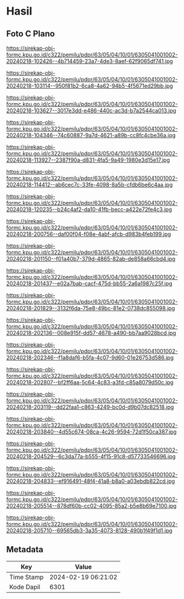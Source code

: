 # Hasil

## Foto C Plano

https://sirekap-obj-formc.kpu.go.id/c322/pemilu/pdpr/63/05/04/10/01/6305041001002-20240218-102426--4b714459-23a7-4de3-8aef-62f9065df741.jpg

https://sirekap-obj-formc.kpu.go.id/c322/pemilu/pdpr/63/05/04/10/01/6305041001002-20240218-103114--950f81b2-6ca8-4a62-94b5-4f5671ed29bb.jpg

https://sirekap-obj-formc.kpu.go.id/c322/pemilu/pdpr/63/05/04/10/01/6305041001002-20240218-103627--3017e3dd-e486-440c-ac3d-b7a2544ca013.jpg

https://sirekap-obj-formc.kpu.go.id/c322/pemilu/pdpr/63/05/04/10/01/6305041001002-20240218-104346--74c60887-9a7d-4621-a89b-cc8fc4cbe36a.jpg

https://sirekap-obj-formc.kpu.go.id/c322/pemilu/pdpr/63/05/04/10/01/6305041001002-20240218-113927--2387f90a-d831-4fa5-9a49-1980e3d15e17.jpg

https://sirekap-obj-formc.kpu.go.id/c322/pemilu/pdpr/63/05/04/10/01/6305041001002-20240218-114412--ab6cec7c-33fe-4098-8a5b-cfdb6be6c4aa.jpg

https://sirekap-obj-formc.kpu.go.id/c322/pemilu/pdpr/63/05/04/10/01/6305041001002-20240218-120235--b24c4af2-da10-41fb-becc-a422e72fe4c3.jpg

https://sirekap-obj-formc.kpu.go.id/c322/pemilu/pdpr/63/05/04/10/01/6305041001002-20240218-200756--daf00f04-f08e-4abf-afcb-d983b4feb199.jpg

https://sirekap-obj-formc.kpu.go.id/c322/pemilu/pdpr/63/05/04/10/01/6305041001002-20240218-201150--f01a40b7-379d-4865-82ab-de858a66cbd4.jpg

https://sirekap-obj-formc.kpu.go.id/c322/pemilu/pdpr/63/05/04/10/01/6305041001002-20240218-201437--e02a7bab-cacf-475d-bb55-2a6a1987c25f.jpg

https://sirekap-obj-formc.kpu.go.id/c322/pemilu/pdpr/63/05/04/10/01/6305041001002-20240218-201829--3132f6da-75e8-49bc-81e2-0738dc855098.jpg

https://sirekap-obj-formc.kpu.go.id/c322/pemilu/pdpr/63/05/04/10/01/6305041001002-20240218-202136--008e915f-dd57-4678-a490-bb7aa9028bcd.jpg

https://sirekap-obj-formc.kpu.go.id/c322/pemilu/pdpr/63/05/04/10/01/6305041001002-20240218-202346--f1a8daf6-b5fa-4c07-9d60-01e26753d586.jpg

https://sirekap-obj-formc.kpu.go.id/c322/pemilu/pdpr/63/05/04/10/01/6305041001002-20240218-202807--bf2ff6aa-5c64-4c83-a3fd-c85a8079d50c.jpg

https://sirekap-obj-formc.kpu.go.id/c322/pemilu/pdpr/63/05/04/10/01/6305041001002-20240218-203119--dd22faa1-c863-4249-bc0d-d9b07dc82518.jpg

https://sirekap-obj-formc.kpu.go.id/c322/pemilu/pdpr/63/05/04/10/01/6305041001002-20240218-203840--4d55c674-08ca-4c26-9594-72d1f50ca387.jpg

https://sirekap-obj-formc.kpu.go.id/c322/pemilu/pdpr/63/05/04/10/01/6305041001002-20240218-204529--6c3da77a-b555-4f15-91c8-d57733546696.jpg

https://sirekap-obj-formc.kpu.go.id/c322/pemilu/pdpr/63/05/04/10/01/6305041001002-20240218-204833--ef916491-48f4-41a8-b8a0-a03ebdb822cd.jpg

https://sirekap-obj-formc.kpu.go.id/c322/pemilu/pdpr/63/05/04/10/01/6305041001002-20240218-205514--878df60b-cc02-4095-85a2-b5e8b69e7100.jpg

https://sirekap-obj-formc.kpu.go.id/c322/pemilu/pdpr/63/05/04/10/01/6305041001002-20240218-205710--69565db3-3a35-4073-8128-490b1f49f1d1.jpg


## Metadata

| Key        | Value               |
| ---------- | ------------------- |
| Time Stamp | 2024-02-19 06:21:02 |
| Kode Dapil | 6301                |



